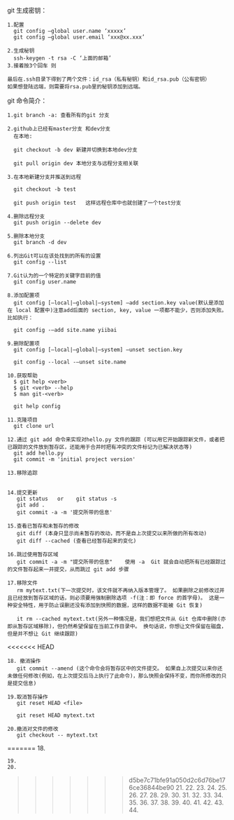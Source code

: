 
git 生成密钥：

	1.配置 
	  git config –global user.name ‘xxxxx’ 
	  git config –global user.email ‘xxx@xx.xxx’

	2.生成秘钥 
	  ssh-keygen -t rsa -C ‘上面的邮箱’
	3.接着按3个回车 则
	
	最后在.ssh目录下得到了两个文件：id_rsa（私有秘钥）和id_rsa.pub（公有密钥）
	如果想登陆远端，则需要将rsa.pub里的秘钥添加到远端。
	
git 命令简介：

	1.git branch -a: 查看所有的git 分支

	2.github上已经有master分支 和dev分支
	  在本地:

	  git checkout -b dev 新建并切换到本地dev分支

	  git pull origin dev 本地分支与远程分支相关联
	  
	3.在本地新建分支并推送到远程

	  git checkout -b test
	  
	  git push origin test   这样远程仓库中也就创建了一个test分支
	  
	4.删除远程分支
	  git push origin --delete dev
	  
	5.删除本地分支
	  git branch -d dev

	6.列出Git可以在该处找到的所有的设置
	  git config --list
	  
	7.Git认为的一个特定的关键字目前的值
	  git config user.name

	8.添加配置项 
	  git config [–local|–global|–system] –add section.key value(默认是添加在 local 配置中)注意add后面的 section, key, value 一项都不能少，否则添加失败。比如执行：
	  
	  git config -–add site.name yiibai
	
	9.删除配置项
	  git config [–local|–global|–system] –unset section.key
	  
	  git config --local -–unset site.name
	  
	10.获取帮助
	  $ git help <verb>
	  $ git <verb> --help
	  $ man git-<verb>
	  
	  git help config
	
	11.克隆项目
	  git clone url
	
	12.通过 git add 命令来实现对hello.py 文件的跟踪 (可以用它开始跟踪新文件，或者把已跟踪的文件放到暂存区，还能用于合并时把有冲突的文件标记为已解决状态等)
	  git add hello.py
      git commit -m 'initial project version'
	  
	13.移除追踪
	

	14.提交更新
	   git status   or    git status -s
	   git add .
	   git commit -a -m '提交所带的信息'
	   
	15.查看已暂存和未暂存的修改
	   git diff (本身只显示尚未暂存的改动，而不是自上次提交以来所做的所有改动)
	   git diff --cached (查看已经暂存起来的变化)
	   
	16.跳过使用暂存区域
	   git commit -a -m "提交所带的信息"    使用 -a  Git 就会自动把所有已经跟踪过的文件暂存起来一并提交，从而跳过 git add 步骤   
	   
	17.移除文件
	   rm mytext.txt(下一次提交时，该文件就不再纳入版本管理了。 如果删除之前修改过并且已经放到暂存区域的话，则必须要用强制删除选项 -f(注：即 force 的首字母)。 这是一种安全特性，用于防止误删还没有添加到快照的数据，这样的数据不能被 Git 恢复)
	   
	   it rm --cached mytext.txt(另外一种情况是，我们想把文件从 Git 仓库中删除(亦即从暂存区域移除)，但仍然希望保留在当前工作目录中。 换句话说，你想让文件保留在磁盘，但是并不想让 Git 继续跟踪)
<<<<<<< HEAD
	
	18. 撤消操作
	   git commit --amend (这个命令会将暂存区中的文件提交。 如果自上次提交以来你还未做任何修改(例如，在上次提交后马上执行了此命令)，那么快照会保持不变，而你所修改的只是提交信息)
	
	19.取消暂存操作
	   git reset HEAD <file>
	   
	   git reset HEAD mytext.txt
	   
	20.撤消对文件的修改
	   git checkout -- mytext.txt
	
	
=======
	18. 
		
		
		
		
		
	19. 
	20. 
>>>>>>> d5be7c71bfe91a050d2c6d76be176ce36844be90
	21. 
	22. 
	23. 
	24. 
	25. 
	26. 
	27. 
	28. 
	29. 
	30. 
	31. 
	32. 
	33. 
	34. 
	35. 
	36. 
	37. 
	38. 
	39. 
	40. 
	41. 
	42. 
	43. 
	44. 